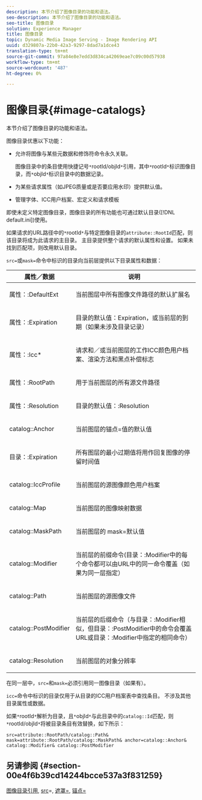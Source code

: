 ```yaml
---
description: 本节介绍了图像目录的功能和语法。
seo-description: 本节介绍了图像目录的功能和语法。
seo-title: 图像目录
solution: Experience Manager
title: 图像目录
topic: Dynamic Media Image Serving - Image Rendering API
uuid: d329807a-22b0-42a3-9297-8dad7a1dce43
translation-type: tm+mt
source-git-commit: 97a84e8e7edd3d834ca42069eae7c09c00d57938
workflow-type: tm+mt
source-wordcount: '487'
ht-degree: 0%

---
```



# 图像目录{#image-catalogs}

本节介绍了图像目录的功能和语法。

图像目录优惠以下功能：

* 允许将图像与某些元数据和修饰符命令永久关联。

   图像目录中的条目使用快捷记号`*`rootId/objId`*`引用，其中`*`rootId`*`标识图像目录，而`*`objId`*`标识目录中的数据记录。
* 为某些请求属性（如JPEG质量或是否要应用水印）提供默认值。
* 管理字体、ICC用户档案、宏定义和请求模板

即使未定义特定图像目录，图像目录的所有功能也可通过默认目录([!DNL default.ini])使用。

如果请求的URL路径中的`*`rootId`*`与特定图像目录的`attribute::RootId`匹配，则该目录将成为此请求的主目录。 主目录提供整个请求的默认属性和设置。 如果未找到匹配项，则改用默认目录。

`src=`或`mask=`命令中标识的目录向当前层提供以下目录属性和数据：

<table id="table_D3FA66EA5D054745900DE5A120885AA8"> 
 <thead> 
  <tr> 
   <th class="entry"> <b> 属性／数据</b> </th> 
   <th class="entry"> <b> 说明</b> </th> 
  </tr> 
 </thead>
 <tbody> 
  <tr> 
   <td> <p> <span class="codeph"> 属性：:DefaultExt</span> </p> </td> 
   <td> <p> 当前图层中所有图像文件路径的默认扩展名 </p> </td> 
  </tr> 
  <tr> 
   <td> <p> <span class="codeph"> 属性：:Expiration</span> </p> </td> 
   <td> <p> <span class="codeph">目录的默认值：Expiration</span>，或当前层的到期（如果未涉及目录记录） </p> </td> 
  </tr> 
  <tr> 
   <td> <p> <span class="codeph"> 属性：:Icc*</span> </p> </td> 
   <td> <p> 请求和／或当前图层的工作ICC颜色用户档案、渲染方法和黑点补偿标志 </p> </td> 
  </tr> 
  <tr> 
   <td> <p> <span class="codeph"> 属性：:RootPath</span> </p> </td> 
   <td> <p> 用于当前图层的所有源文件路径 </p> </td> 
  </tr> 
  <tr> 
   <td> <p> <span class="codeph"> 属性：:Resolution</span> </p> </td> 
   <td> <p> <span class="codeph">目录的默认值：:Resolution</span> </p> </td> 
  </tr> 
  <tr> 
   <td> <p> <span class="codeph"> catalog::Anchor</span> </p> </td> 
   <td> <p> 当前图层的<span class="codeph">锚点=</span>值的默认值 </p> </td> 
  </tr> 
  <tr> 
   <td> <p> <span class="codeph"> 目录：:Expiration</span> </p> </td> 
   <td> <p> 所有图层的最小过期值将用作回复图像的停留时间值 </p> </td> 
  </tr> 
  <tr> 
   <td> <p> <span class="codeph"> catalog::IccProfile</span> </p> </td> 
   <td> <p> 当前图层的源图像颜色用户档案 </p> </td> 
  </tr> 
  <tr> 
   <td> <p> <span class="codeph"> catalog::Map</span> </p> </td> 
   <td> <p> 当前图层的图像映射数据 </p> </td> 
  </tr> 
  <tr> 
   <td> <p> <span class="codeph"> catalog::MaskPath</span> </p> </td> 
   <td> <p> 当前图层的<span class="codeph"> mask=</span>默认值 </p> </td> 
  </tr> 
  <tr> 
   <td> <p> <span class="codeph"> catalog::Modifier</span> </p> </td> 
   <td> <p> 当前层的前缀命令(<span class="codeph">目录：:Modifier</span>中的每个命令都可以由URL中的同一命令覆盖（如果为同一层指定） </p> </td> 
  </tr> 
  <tr> 
   <td> <p> <span class="codeph"> catalog::Path</span> </p> </td> 
   <td> <p> 当前图层的源图像文件 </p> </td> 
  </tr> 
  <tr> 
   <td> <p> <span class="codeph"> catalog::PostModifier</span> </p> </td> 
   <td> <p> 当前层的后缀命令（与<span class="codeph">目录：:Modifier</span>相似，但<span class="codeph">目录：:PostModifier</span>中的命令会覆盖URL或<span class="codeph">目录：:Modifier</span>中指定的相同命令） </p> </td> 
  </tr> 
  <tr> 
   <td> <p> <span class="codeph"> catalog::Resolution</span> </p> </td> 
   <td> <p> 当前图层的对象分辨率 </p> </td> 
  </tr> 
 </tbody> 
</table>

在同一层中，`src=`和`mask=`必须引用同一图像目录（如果有）。

`icc=`命令中标识的目录仅用于从目录的ICC用户档案表中查找条目。 不涉及其他目录属性或数据。

如果`*`rootId`*`解析为目录，且`*`objId`*`与此目录中的`catalog::Id`匹配，则`*`rootId/objId`*`将被目录条目有效替换，如下所示：

`src=attribute::RootPath/catalog::Path& mask=attribute::RootPath/catalog::MaskPath& anchor=catalog::Anchor& catalog::Modifier& catalog::PostModifier`

## 另请参阅 {#section-00e4f6b39cd14244bcce537a3f831259}

[图像目录引用](../../../../../is-api/image-catalog/image-serving-api-ref/c-image-catalog-reference/c-overview/c-overview.md#concept-9ce2b6a133de45f783e95cabc5810ac3), [src](../../../../../is-api/http-ref/image-serving-api-ref/c-http-protocol-reference/c-command-reference/r-src.md#reference-f6506637778c4c69bf106a7924a91ab1)=, [遮罩=](../../../../../is-api/http-ref/image-serving-api-ref/c-http-protocol-reference/c-command-reference/r-mask.md#reference-922254e027404fb890b850e2723ee06e), [锚点=](../../../../../is-api/http-ref/image-serving-api-ref/c-http-protocol-reference/c-command-reference/r-anchor.md#reference-6661e548ab284b82828d8d94c8ddeb7c)
